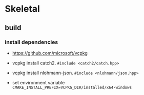 # Skeletal

## build

### install dependencies

* https://github.com/microsoft/vcpkg

* vcpkg install catch2. `#include <catch2/catch.hpp>`
* vcpkg install nlohmann-json. `#include <nlohmann/json.hpp>`
* set environment variable `CMAKE_INSTALL_PREFIX=VCPKG_DIR/installed/x64-windows`
